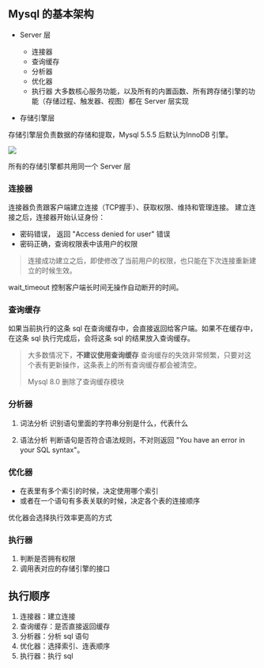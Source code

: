 ## Mysql 的基本架构

- Server 层
	- 连接器
	- 查询缓存
	- 分析器
	- 优化器
	- 执行器
大多数核心服务功能，以及所有的内置函数、所有跨存储引擎的功能（存储过程、触发器、视图）都在 Server 层实现

- 存储引擎层

存储引擎层负责数据的存储和提取，Mysql 5.5.5 后默认为InnoDB 引擎。

![](https://tva1.sinaimg.cn/large/008i3skNgy1gt87a7qcvaj31400u0whj.jpg)


所有的存储引擎都共用同一个 Server 层


### 连接器
连接器负责跟客户端建立连接（TCP握手）、获取权限、维持和管理连接。
建立连接之后，连接器开始认证身份：
- 密码错误， 返回 "Access denied for user" 错误
- 密码正确，查询权限表中该用户的权限
> 连接成功建立之后，即使修改了当前用户的权限，也只能在下次连接重新建立的时候生效。

wait_timeout 控制客户端长时间无操作自动断开的时间。


### 查询缓存

如果当前执行的这条 sql 在查询缓存中，会直接返回给客户端。如果不在缓存中，在这条 sql 执行完成后，会将这条 sql 的结果放入查询缓存。

> 大多数情况下，**不建议使用查询缓存**
>查询缓存的失效非常频繁，只要对这个表有更新操作，这条表上的所有查询缓存都会被清空。
>
>Mysql 8.0 删除了查询缓存模块

### 分析器
1. 词法分析
	识别语句里面的字符串分别是什么，代表什么
	
2. 语法分析
	判断语句是否符合语法规则，不对则返回 "You have an error in your SQL syntax"。
	
	
### 优化器
- 在表里有多个索引的时候，决定使用哪个索引
- 或者在一个语句有多表关联的时候，决定各个表的连接顺序

优化器会选择执行效率更高的方式

### 执行器
1. 判断是否拥有权限
2. 调用表对应的存储引擎的接口


## 执行顺序
1. 连接器：建立连接
2. 查询缓存：是否直接返回缓存
3. 分析器：分析 sql 语句
4. 优化器：选择索引、连表顺序
5. 执行器：执行 sql




